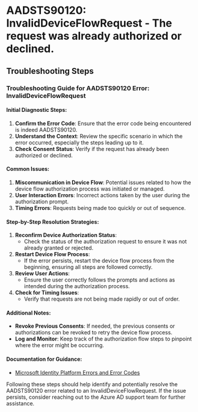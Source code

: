 
# AADSTS90120: InvalidDeviceFlowRequest - The request was already authorized or declined.


## Troubleshooting Steps
### Troubleshooting Guide for AADSTS90120 Error: InvalidDeviceFlowRequest

#### Initial Diagnostic Steps:
1. **Confirm the Error Code**: Ensure that the error code being encountered is indeed AADSTS90120.
2. **Understand the Context**: Review the specific scenario in which the error occurred, especially the steps leading up to it.
3. **Check Consent Status**: Verify if the request has already been authorized or declined.

#### Common Issues:
1. **Miscommunication in Device Flow**: Potential issues related to how the device flow authorization process was initiated or managed.
2. **User Interaction Errors**: Incorrect actions taken by the user during the authorization prompt.
3. **Timing Errors**: Requests being made too quickly or out of sequence.

#### Step-by-Step Resolution Strategies:
1. **Reconfirm Device Authorization Status**:
   - Check the status of the authorization request to ensure it was not already granted or rejected.
2. **Restart Device Flow Process**:
   - If the error persists, restart the device flow process from the beginning, ensuring all steps are followed correctly.
3. **Review User Actions**:
   - Ensure the user correctly follows the prompts and actions as intended during the authorization process.
4. **Check for Timing Issues**:
   - Verify that requests are not being made rapidly or out of order.

#### Additional Notes:
- **Revoke Previous Consents**: If needed, the previous consents or authorizations can be revoked to retry the device flow process.
- **Log and Monitor**: Keep track of the authorization flow steps to pinpoint where the error might be occurring.

#### Documentation for Guidance:
- [Microsoft Identity Platform Errors and Error Codes](https://docs.microsoft.com/en-us/azure/active-directory/develop/reference-aadsts-error-codes)

Following these steps should help identify and potentially resolve the AADSTS90120 error related to an InvalidDeviceFlowRequest. If the issue persists, consider reaching out to the Azure AD support team for further assistance.
